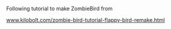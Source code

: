 Following tutorial to make ZombieBird from 

www.kilobolt.com/zombie-bird-tutorial-flappy-bird-remake.html


